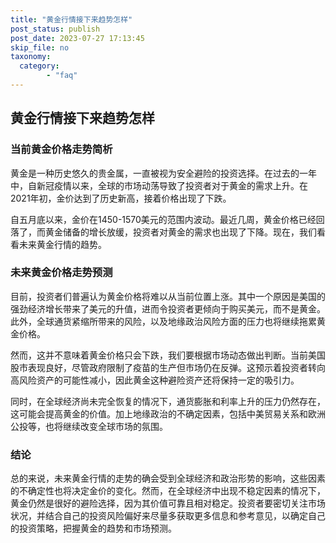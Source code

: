 ```yaml
---
title: "黄金行情接下来趋势怎样"
post_status: publish
post_date: 2023-07-27 17:13:45
skip_file: no
taxonomy:
  category:
        - "faq"
---
```


## 黄金行情接下来趋势怎样

### 当前黄金价格走势简析

黄金是一种历史悠久的贵金属，一直被视为安全避险的投资选择。在过去的一年中，自新冠疫情以来，全球的市场动荡导致了投资者对于黄金的需求上升。在2021年初，金价达到了历史新高，接着价格出现了下跌。

自五月底以来，金价在1450-1570美元的范围内波动。最近几周，黄金价格已经回落了，而黄金储备的增长放缓，投资者对黄金的需求也出现了下降。现在，我们看看未来黄金行情的趋势。

### 未来黄金价格走势预测

目前，投资者们普遍认为黄金价格将难以从当前位置上涨。其中一个原因是美国的强劲经济增长带来了美元的升值，进而令投资者更倾向于购买美元，而不是黄金。此外，全球通货紧缩所带来的风险，以及地缘政治风险方面的压力也将继续拖累黄金价格。

然而，这并不意味着黄金价格只会下跌，我们要根据市场动态做出判断。当前美国股市表现良好，尽管政府限制了疫苗的生产但市场仍在反弹。这预示着投资者转向高风险资产的可能性减小，因此黄金这种避险资产还将保持一定的吸引力。

同时，在全球经济尚未完全恢复的情况下，通货膨胀和利率上升的压力仍然存在，这可能会提高黄金的价值。加上地缘政治的不确定因素，包括中美贸易关系和欧洲公投等，也将继续改变全球市场的氛围。

### 结论

总的来说，未来黄金行情的走势的确会受到全球经济和政治形势的影响，这些因素的不确定性也将决定金价的变化。然而，在全球经济中出现不稳定因素的情况下，黄金仍然是很好的避险选择，因为其价值可靠且相对稳定。投资者要密切关注市场状况，并结合自己的投资风险偏好来尽量多获取更多信息和参考意见，以确定自己的投资策略，把握黄金的趋势和市场预测。
